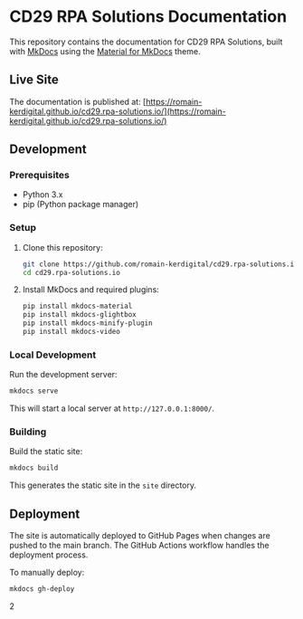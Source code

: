 # CD29 RPA Solutions Documentation

This repository contains the documentation for CD29 RPA Solutions, built with [MkDocs](https://www.mkdocs.org/) using the [Material for MkDocs](https://squidfunk.github.io/mkdocs-material/) theme.

## Live Site

The documentation is published at: [https://romain-kerdigital.github.io/cd29.rpa-solutions.io/](https://romain-kerdigital.github.io/cd29.rpa-solutions.io/)

## Development

### Prerequisites

- Python 3.x
- pip (Python package manager)

### Setup

1. Clone this repository:
   ```bash
   git clone https://github.com/romain-kerdigital/cd29.rpa-solutions.io.git
   cd cd29.rpa-solutions.io
   ```

2. Install MkDocs and required plugins:
   ```bash
   pip install mkdocs-material
   pip install mkdocs-glightbox
   pip install mkdocs-minify-plugin
   pip install mkdocs-video
   ```

### Local Development

Run the development server:
```bash
mkdocs serve
```

This will start a local server at `http://127.0.0.1:8000/`.

### Building

Build the static site:
```bash
mkdocs build
```

This generates the static site in the `site` directory.

## Deployment

The site is automatically deployed to GitHub Pages when changes are pushed to the main branch. The GitHub Actions workflow handles the deployment process.

To manually deploy:
```bash
mkdocs gh-deploy
``` 
2